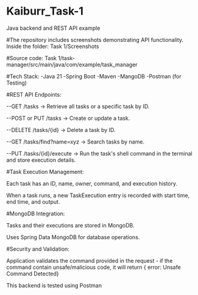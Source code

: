 # Kaiburr_Task-1
Java backend and REST API example

#The repository includes screenshots demonstrating API functionality.
Inside the folder: Task 1/Screenshots

#Source code: Task 1/task-manager/src/main/java/com/example/task_manager

#Tech Stack:
  -Java 21
  -Spring Boot
  -Maven
  -MangoDB
  -Postman (for Testing)

#REST API Endpoints:

--GET /tasks → Retrieve all tasks or a specific task by ID.

--POST or PUT /tasks → Create or update a task.

--DELETE /tasks/{id} → Delete a task by ID.

--GET /tasks/find?name=xyz → Search tasks by name.

--PUT /tasks/{id}/execute → Run the task's shell command in the terminal and store execution details.

#Task Execution Management:

Each task has an ID, name, owner, command, and execution history.

When a task runs, a new TaskExecution entry is recorded with start time, end time, and output.

#MongoDB Integration:

Tasks and their executions are stored in MongoDB.

Uses Spring Data MongoDB for database operations.

#Security and Validation:

Application validates the command provided in the request - if the command contain unsafe/malicious code, it will return { error: Unsafe Command Detected}

This backend is tested using Postman

